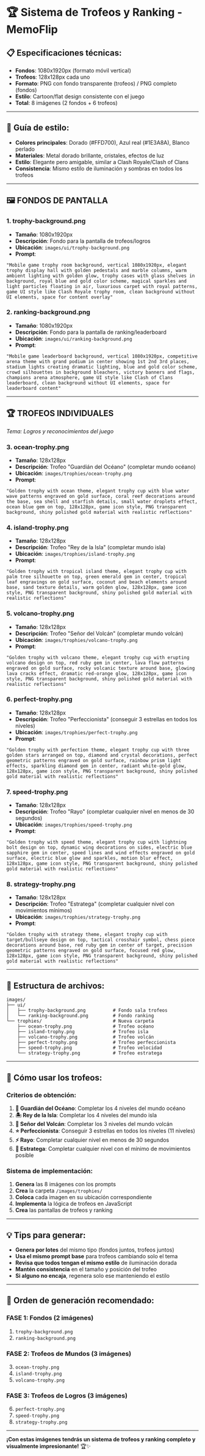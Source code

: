 # 🏆 Sistema de Trofeos y Ranking - MemoFlip

## 📋 **Especificaciones técnicas:**
- **Fondos**: 1080x1920px (formato móvil vertical)
- **Trofeos**: 128x128px cada uno
- **Formato**: PNG con fondo transparente (trofeos) / PNG completo (fondos)
- **Estilo**: Cartoon/flat design consistente con el juego
- **Total**: 8 imágenes (2 fondos + 6 trofeos)

---

## 🎨 **Guía de estilo:**
- **Colores principales**: Dorado (#FFD700), Azul real (#1E3A8A), Blanco perlado
- **Materiales**: Metal dorado brillante, cristales, efectos de luz
- **Estilo**: Elegante pero amigable, similar a Clash Royale/Clash of Clans
- **Consistencia**: Mismo estilo de iluminación y sombras en todos los trofeos

---

## 🖼️ **FONDOS DE PANTALLA**

### **1. trophy-background.png**
- **Tamaño**: 1080x1920px
- **Descripción**: Fondo para la pantalla de trofeos/logros
- **Ubicación**: `images/ui/trophy-background.png`
- **Prompt**:
```
"Mobile game trophy room background, vertical 1080x1920px, elegant trophy display hall with golden pedestals and marble columns, warm ambient lighting with golden glow, trophy cases with glass shelves in background, royal blue and gold color scheme, magical sparkles and light particles floating in air, luxurious carpet with royal patterns, game UI style like Clash Royale trophy room, clean background without UI elements, space for content overlay"
```

### **2. ranking-background.png**
- **Tamaño**: 1080x1920px
- **Descripción**: Fondo para la pantalla de ranking/leaderboard
- **Ubicación**: `images/ui/ranking-background.png`
- **Prompt**:
```
"Mobile game leaderboard background, vertical 1080x1920px, competitive arena theme with grand podium in center showing 1st 2nd 3rd places, stadium lights creating dramatic lighting, blue and gold color scheme, crowd silhouettes in background bleachers, victory banners and flags, champions arena atmosphere, game UI style like Clash of Clans leaderboard, clean background without UI elements, space for leaderboard content"
```

---

## 🏆 **TROFEOS INDIVIDUALES**
*Tema: Logros y reconocimientos del juego*

### **3. ocean-trophy.png**
- **Tamaño**: 128x128px
- **Descripción**: Trofeo "Guardián del Océano" (completar mundo océano)
- **Ubicación**: `images/trophies/ocean-trophy.png`
- **Prompt**:
```
"Golden trophy with ocean theme, elegant trophy cup with blue water wave patterns engraved on gold surface, coral reef decorations around the base, sea shell and starfish details, small water droplets effect, ocean blue gem on top, 128x128px, game icon style, PNG transparent background, shiny polished gold material with realistic reflections"
```

### **4. island-trophy.png**
- **Tamaño**: 128x128px
- **Descripción**: Trofeo "Rey de la Isla" (completar mundo isla)
- **Ubicación**: `images/trophies/island-trophy.png`
- **Prompt**:
```
"Golden trophy with tropical island theme, elegant trophy cup with palm tree silhouette on top, green emerald gem in center, tropical leaf engravings on gold surface, coconut and beach elements around base, sand texture details, warm golden glow, 128x128px, game icon style, PNG transparent background, shiny polished gold material with realistic reflections"
```

### **5. volcano-trophy.png**
- **Tamaño**: 128x128px
- **Descripción**: Trofeo "Señor del Volcán" (completar mundo volcán)
- **Ubicación**: `images/trophies/volcano-trophy.png`
- **Prompt**:
```
"Golden trophy with volcano theme, elegant trophy cup with erupting volcano design on top, red ruby gem in center, lava flow patterns engraved on gold surface, rocky volcanic texture around base, glowing lava cracks effect, dramatic red-orange glow, 128x128px, game icon style, PNG transparent background, shiny polished gold material with realistic reflections"
```

### **6. perfect-trophy.png**
- **Tamaño**: 128x128px
- **Descripción**: Trofeo "Perfeccionista" (conseguir 3 estrellas en todos los niveles)
- **Ubicación**: `images/trophies/perfect-trophy.png`
- **Prompt**:
```
"Golden trophy with perfection theme, elegant trophy cup with three golden stars arranged on top, diamond and crystal decorations, perfect geometric patterns engraved on gold surface, rainbow prism light effects, sparkling diamond gem in center, radiant white-gold glow, 128x128px, game icon style, PNG transparent background, shiny polished gold material with realistic reflections"
```

### **7. speed-trophy.png**
- **Tamaño**: 128x128px
- **Descripción**: Trofeo "Rayo" (completar cualquier nivel en menos de 30 segundos)
- **Ubicación**: `images/trophies/speed-trophy.png`
- **Prompt**:
```
"Golden trophy with speed theme, elegant trophy cup with lightning bolt design on top, dynamic wing decorations on sides, electric blue sapphire gem in center, speed lines and wind effects engraved on gold surface, electric blue glow and sparkles, motion blur effect, 128x128px, game icon style, PNG transparent background, shiny polished gold material with realistic reflections"
```

### **8. strategy-trophy.png**
- **Tamaño**: 128x128px
- **Descripción**: Trofeo "Estratega" (completar cualquier nivel con movimientos mínimos)
- **Ubicación**: `images/trophies/strategy-trophy.png`
- **Prompt**:
```
"Golden trophy with strategy theme, elegant trophy cup with target/bullseye design on top, tactical crosshair symbol, chess piece decorations around base, red ruby gem in center of target, precision geometric patterns engraved on gold surface, focused red glow, 128x128px, game icon style, PNG transparent background, shiny polished gold material with realistic reflections"
```

---

## 📁 **Estructura de archivos:**

```
images/
├── ui/
│   ├── trophy-background.png          # Fondo sala trofeos
│   └── ranking-background.png         # Fondo ranking
└── trophies/                          # Nueva carpeta
    ├── ocean-trophy.png               # Trofeo océano
    ├── island-trophy.png              # Trofeo isla
    ├── volcano-trophy.png             # Trofeo volcán
    ├── perfect-trophy.png             # Trofeo perfeccionista
    ├── speed-trophy.png               # Trofeo velocidad
    └── strategy-trophy.png            # Trofeo estratega
```

---

## 🎯 **Cómo usar los trofeos:**

### **Criterios de obtención:**
1. **🌊 Guardián del Océano**: Completar los 4 niveles del mundo océano
2. **🏝️ Rey de la Isla**: Completar los 4 niveles del mundo isla
3. **🌋 Señor del Volcán**: Completar los 3 niveles del mundo volcán
4. **⭐ Perfeccionista**: Conseguir 3 estrellas en todos los niveles (11 niveles)
5. **⚡ Rayo**: Completar cualquier nivel en menos de 30 segundos
6. **🎯 Estratega**: Completar cualquier nivel con el mínimo de movimientos posible

### **Sistema de implementación:**
1. **Genera** las 8 imágenes con los prompts
2. **Crea** la carpeta `/images/trophies/`
3. **Coloca** cada imagen en su ubicación correspondiente
4. **Implementa** la lógica de trofeos en JavaScript
5. **Crea** las pantallas de trofeos y ranking

---

## 💡 **Tips para generar:**

- **Genera por lotes** del mismo tipo (fondos juntos, trofeos juntos)
- **Usa el mismo prompt base** para trofeos cambiando solo el tema
- **Revisa que todos tengan el mismo estilo** de iluminación dorada
- **Mantén consistencia** en el tamaño y posición del trofeo
- **Si alguno no encaja**, regenera solo ese manteniendo el estilo

---

## 🚀 **Orden de generación recomendado:**

### **FASE 1: Fondos (2 imágenes)**
1. `trophy-background.png`
2. `ranking-background.png`

### **FASE 2: Trofeos de Mundos (3 imágenes)**
3. `ocean-trophy.png`
4. `island-trophy.png`
5. `volcano-trophy.png`

### **FASE 3: Trofeos de Logros (3 imágenes)**
6. `perfect-trophy.png`
7. `speed-trophy.png`
8. `strategy-trophy.png`

---

**¡Con estas imágenes tendrás un sistema de trofeos y ranking completo y visualmente impresionante!** 🏆✨
